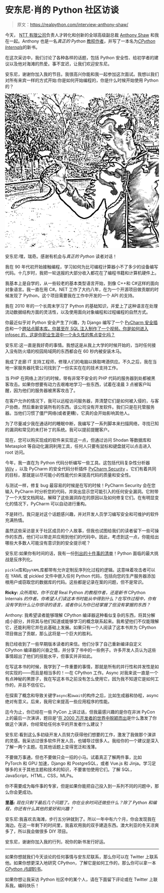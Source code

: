 # 安东尼·肖的 Python 社区访谈

> 原文：<https://realpython.com/interview-anthony-shaw/>

今天， [NTT 有限公司](https://hello.global.ntt/)负责人才转化和创新的全球高级副总裁 [Anthony Shaw](https://twitter.com/anthonypjshaw) 和我在一起。Anthony 也是一名*真正的 Python* [教程作者](https://realpython.com/team/ashaw/)，并写了一本名为[*CPython Internals*](https://realpython.com/products/cpython-internals-book/)的新书。

在这次采访中，我们讨论了各种各样的话题，包括 Python 安全性、给初学者的建议以及他对海滩的热爱。事不宜迟，让我们欢迎安东尼。

安东尼，谢谢你加入我的节目。我很高兴你能和我一起参加这次面试。我想以我们对所有来宾一样的方式开始:你是如何开始编程的，你是什么时候开始使用 Python 的？

![Anthony Shaw](img/af04771768122ea556880364dd3994f0.png)

安东尼:嘿，瑞奇。感谢有机会与*真正的 Python* 读者对话！

我在 90 年代初开始接触编程，学习如何为比可编程计算器小不了多少的设备编写代码。十几岁时，我把一轮送报的大部分收入都花在了编程书籍和计算机硬件上。

我基本上是自学的，从一些较老的基本类型语言开始，到像 C++和 C#这样的面向对象语言。我一直在用 C#。NET 工作了大约八年，在为一个开源项目做贡献的时候发现了 Python，这个项目需要我在工作中开发的一个 API 的支持。

我在 2010 年的一个长周末学习了 Python 的基础知识，并爱上了这种语言在处理流动数据结构方面的灵活性，以及使用面向对象编程和过程编程的自然方式。

你最近似乎对 Python 安全产生了兴趣，为 Django 编写了一个 [PyCharm 安全插件](https://github.com/tonybaloney/pycharm-security)和一个[跨站点脚本库。你甚至在 SQL 注入制作了一个视频。你是如何进入 infosec 的，这是你职业生涯中一个永久性的焦点变化吗？](https://github.com/tonybaloney/django-xss-fuzzer)

安东尼:这一直是我好奇的事情。我想这是从我上大学的时候开始的，当时任何接入没有防火墙的校园局域网的东西都会在 60 秒内被安装木马。

我成了走廊 IT 支持工程师，修理人们的电脑以换取啤酒供应。不久之后，我在当地一家服务器托管公司找到了一份实实在在的技术支持工作。

当 PHP 在网络上流行的时候，带有非常不安全的 PHP 代码的服务器到处都被黑客攻击。如果你想要有动力去艰难地学习一些东西，试着在凌晨 3 点被客户叫醒，因为他们的服务器被黑客攻击了。

在客户允许的情况下，我可以远程访问服务器，弄清楚它们是如何被入侵的，与客户协商，然后重新安装所有的东西。该公司没有开发软件。我们只是在托管服务器。当他们习惯了僵尸网络(或者更糟)，它真的会开始影响其他人。

为了尽量减少我在通话时的睡眠中断，我编写了一系列脚本来扫描网络，寻找已知的漏洞和常见的未打补丁的系统。我可以提前提醒客户。

现在，您可以购买现成的软件来实现这一点，但通过访问 Shodan 等数据库和 Metasploit 等自动化漏洞利用工具，任何人只要有鼠标和键盘就可以点击进入 root 访问。

今年，我一直在为 Python 代码分析编写一些工具。这包括代码复杂性分析器 [Wily](https://github.com/tonybaloney/wily) ，以及 PyCharm 的安全代码分析插件 [PyCharm Security](https://pycharm-security.readthedocs.io/) 。它们有着共同的目标，那就是以尽可能小的性能代价来提高代码的质量和安全性。

与测试一样，修复 bug 最容易的时候是在写的时候！PyCharm Security 会在您输入 PyCharm 时分析您的代码，并突出显示您可能引入的任何安全漏洞。它附带了一个大型文档网站，解释了这些漏洞存在的原因以及如何修复它们。在有明显变化的情况下，PyCharm 可以自动进行重构。

不是转行。我只是对这个话题感兴趣，并对开发人员学习编写安全和可维护的软件充满热情。

虽然这些采访是关于社区成员的个人故事，但我也试图给我们的读者留下一些可操作的东西，他们可以带走并应用到他们的代码中。因此，考虑到这一点，你能给出哪些大多数人可能没有意识到的安全提示呢？

安东尼:如果你有时间的话，我有一份[列出的十件事的清单](https://tonybaloney.github.io/posts/10-common-security-gotchas-in-python.html)！Python 面临的最大挑战是反序列化。

`pickle`库和`pyYAML`库都带有允许定制反序列化过程的逻辑。这意味着攻击者可以在 YAML 或 pickled 文件中嵌入任何 Python 代码，包括向您的生产服务器添加根用户或窃取您的数据库的代码。这些都是记录在案的问题，但不是常识。

**Ricky:** *众所周知，你不仅是* Real Python *的教程作者，还是新书* CPython Internals *的作者。你希望人们读这本书时能从中得到什么？在写作过程中，你有没有学到什么让你惊讶的语言，或者你认为你已经掌握了但没有掌握的东西？*

Anthony: 我希望读者能够理解 CPython 编译器这种看似复杂的东西，将其分解成小部分，并将其与他们知道或能够学习的概念联系起来。我希望他们不仅能理解它，还能利用它并在此基础上发展。如果只有一个人阅读了这本书并为 CPython 项目做出了贡献，那么这将是一个巨大的胜利。

我已经收到了一些早期版本读者的来信。他们分享了自己重新编译自定义 CPython 编译器的兴奋之情，并分享了书中的一些例子。许多开发人员认为这些事情超出了他们的技能水平，但事实并非如此。

在写这本书的时候，我学到了一件重要的事情，那就是所有的并行性和并发性是如何实现的——而且是相当多的！—在 CPython 工作。Async 对我来说一直是一个有点神秘的黑匣子，我在写这本书之前没有怎么使用它，因为我不知道它是如何工作的，并且不信任它。

在探索了概念和导致关键字`async`和`await`的构件之后，比如生成器和协程，async 绝对有意义。后来，我用它来提高一些应用程序的性能。

迄今为止，你已经在一些 PyCon 上讲过话，但我最感兴趣的是你在非洲 PyCon 上的最后一次演讲，题目是“[在 2000 万开发者的世界中脱颖而出](https://www.youtube.com/watch?v=I5rL9LrIp0c)是什么激发了你做这个演讲，你经常给任何水平的开发者什么建议？

安东尼:看到这么多初级开发人员努力获得他们想要的工作，激发了我做那个演讲的灵感。我采访过很多软件开发人员，也辅导过很多人。我给你的一个建议是深入了解一两个主题。在其他话题上变得宽泛和浅薄。

不要做万事通，但也不要做只会一招的小马。试着真正了解两件事，比如 PyTorch 和 GPU 加速，Django 和 PostgreSQL，或者 Vue.js 和 Jinja。学习足够多的关于其他主题和技术的知识，不要害怕使用它们。了解 SQL，JavaScript，HTML，CSS，MLPs。

你不需要成为每件事的专家，但是如果你能把自己投入到一系列不同的问题中，那么你会更成功。

**里基:** *现在只剩下最后几个问题了。你在业余时间还做些什么？除了 Python 和编程，你还有什么其他的爱好和兴趣？*

安东尼:我喜欢去海滩，步行五分钟就到了。所以一年中有六个月，你会发现我在海边。在这一年剩下的时间里，我喜欢用我的双手建造东西。澳大利亚的冬天凉爽多了，所以我会做很多 DIY 项目。

安东尼，谢谢你加入我的行列，祝你的新书发行好运。

* * *

如果你想就我们今天谈论的任何事情与安东尼联系，那么你可以在 Twitter 上联系他。如果你想更深入地研究 CPython，了解它是如何工作的，那么你可以拿一本 [*CPython 内部*的书](https://realpython.com/products/cpython-internals-book/)。

如果你想让我采访 Python 社区中的某个人，请在下面留下评论或在 Twitter 上联系我。编码快乐！